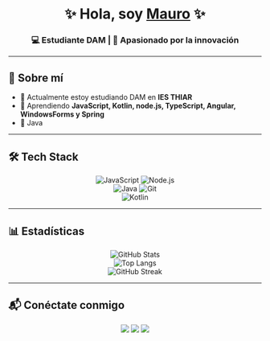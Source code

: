 <h1 align="center">✨ Hola, soy <a href="https://tu-portfolio.com" target="_blank">Mauro</a> ✨</h1>
<h3 align="center">💻 Estudiante DAM | 🚀 Apasionado por la innovación</h3>

---

## 🌟 Sobre mí  
- 🔭 Actualmente estoy estudiando DAM en  **IES THIAR**  
- 🌱 Aprendiendo **JavaScript, Kotlin, node.js, TypeScript, Angular, WindowsForms y Spring**
- 💪 Java

---

## 🛠️ Tech Stack  

<div align="center">

![JavaScript](https://img.shields.io/badge/-JavaScript-05122A?style=flat&logo=javascript) 
![Node.js](https://img.shields.io/badge/-Node.js-05122A?style=flat&logo=node.js)  
![Java](https://img.shields.io/badge/-Java-05122A?style=flat&logo=openjdk) 
![Git](https://img.shields.io/badge/-Git-05122A?style=flat&logo=git)  
![Kotlin](https://img.shields.io/badge/-Kotlin-05122A?style=flat&logo=kotlin) 

</div>

---

## 📊 Estadísticas  

<div align="center">
  
![GitHub Stats](https://github-readme-stats.vercel.app/api?username=Bymauromc9&show_icons=true&theme=tokyonight)  
![Top Langs](https://github-readme-stats.vercel.app/api/top-langs/?username=Bymauromc9&layout=compact&theme=tokyonight)  
![GitHub Streak](https://streak-stats.demolab.com?user=Bymauromc9&theme=tokyonight&hide_border=true)

</div>

---

## 📬 Conéctate conmigo  

<p align="center">
<a href="https://linkedin.com/in/TUUSUARIO"><img src="https://img.shields.io/badge/-LinkedIn-0077B5?style=flat&logo=linkedin" /></a>
<a href="https://twitter.com/TUUSUARIO"><img src="https://img.shields.io/badge/-Twitter-1DA1F2?style=flat&logo=twitter" /></a>
<a href="mailto:tuemail@gmail.com"><img src="https://img.shields.io/badge/-Gmail-D14836?style=flat&logo=gmail" /></a>
</p>
